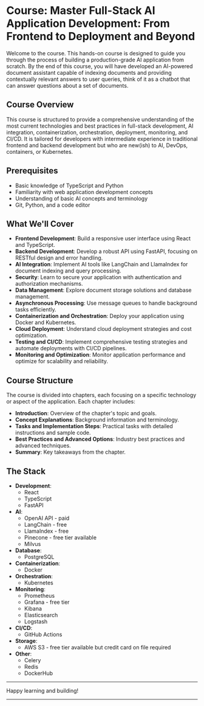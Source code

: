 # Course: Master Full-Stack AI Application Development: From Frontend to Deployment and Beyond

Welcome to the course. This hands-on course is designed to guide you through the process of building a production-grade AI application from scratch. By the end of this course, you will have developed an AI-powered document assistant capable of indexing documents and providing contextually relevant answers to user queries, think of it as a chatbot that can answer questions about a set of documents.

## Course Overview

This course is structured to provide a comprehensive understanding of the most current technologies and best practices in full-stack development, AI integration, containerization, orchestration, deployment, monitoring, and CI/CD. It is tailored for developers with intermediate experience in traditional frontend and backend development but who are new(ish) to AI, DevOps, containers, or Kubernetes.

## Prerequisites

- Basic knowledge of TypeScript and Python
- Familiarity with web application development concepts
- Understanding of basic AI concepts and terminology
- Git, Python, and a code editor

## What We'll Cover

- **Frontend Development**: Build a responsive user interface using React and TypeScript.
- **Backend Development**: Develop a robust API using FastAPI, focusing on RESTful design and error handling.
- **AI Integration**: Implement AI tools like LangChain and LlamaIndex for document indexing and query processing.
- **Security**: Learn to secure your application with authentication and authorization mechanisms.
- **Data Management**: Explore document storage solutions and database management.
- **Asynchronous Processing**: Use message queues to handle background tasks efficiently.
- **Containerization and Orchestration**: Deploy your application using Docker and Kubernetes.
- **Cloud Deployment**: Understand cloud deployment strategies and cost optimization.
- **Testing and CI/CD**: Implement comprehensive testing strategies and automate deployments with CI/CD pipelines.
- **Monitoring and Optimization**: Monitor application performance and optimize for scalability and reliability.

## Course Structure

The course is divided into chapters, each focusing on a specific technology or aspect of the application. Each chapter includes:

- **Introduction**: Overview of the chapter's topic and goals.
- **Concept Explanations**: Background information and terminology.
- **Tasks and Implementation Steps**: Practical tasks with detailed instructions and sample code.
- **Best Practices and Advanced Options**: Industry best practices and advanced techniques.
- **Summary**: Key takeaways from the chapter.

## The Stack

- **Development**:
  - React
  - TypeScript
  - FastAPI
- **AI**:
  - OpenAI API - paid
  - LangChain - free
  - LlamaIndex - free
  - Pinecone - free tier available
  - Milvus
- **Database**:
  - PostgreSQL
- **Containerization**:
  - Docker
- **Orchestration**:
  - Kubernetes
- **Monitoring**:
  - Prometheus
  - Grafana - free tier
  - Kibana
  - Elasticsearch
  - Logstash
- **CI/CD**:
  - GitHub Actions
- **Storage**:
  - AWS S3 - free tier available but credit card on file required
- **Other**:
  - Celery
  - Redis
  - DockerHub
 
---

Happy learning and building!

---
